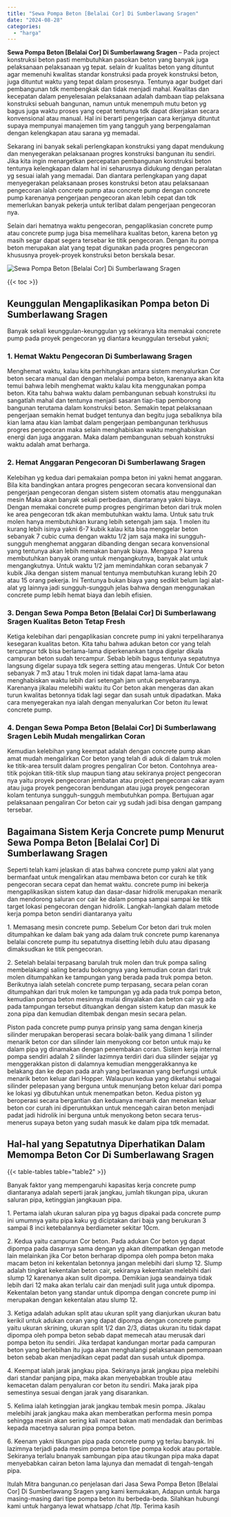 ```yaml
---
title: "Sewa Pompa Beton [Belalai Cor] Di Sumberlawang Sragen"
date: "2024-08-28"
categories: 
  - "harga"
---
```


**Sewa Pompa Beton \[Belalai Cor\] Di Sumberlawang Sragen** – Pada project konstruksi beton pasti membutuhkan pasokan beton yang banyak juga pelaksanaan pelaksanaan yg tepat. selain dr kualitas beton yang dituntut agar memenuhi kwalitas standar konstruksi pada proyek konstruksi beton, juga dituntut waktu yang tepat dalam prosesnya. Tentunya agar budget dari pembangunan tdk membengkak dan tidak menjadi mahal. Kwalitas dan kecepatan dalam penyelesaian pelaksanaan adalah dambaan tiap pelaksana konstruksi sebuah bangunan, namun untuk menempuh mutu beton yg bagus juga waktu proses yang cepat tentunya tdk dapat dikerjakan secara konvensional atau manual. Hal ini berarti pengerjaan cara kerjanya dituntut supaya mempunyai manajemen tim yang tangguh yang berpengalaman dengan kelengkapan atau sarana yg memadai.

Sekarang ini banyak sekali perlengkapan konstruksi yang dapat mendukung dan menyegerakan pelaksanaan progres konstruksi bangunan itu sendiri. Jika kita ingin menargetkan percepatan pembangunan konstruksi beton tentunya kelengkapan dalam hal ini seharusnya didukung dengan peralatan yg sesuai ialah yang memadai. Dan diantara perlengkapan yang dapat menyegerakan pelaksanaan proses konstruksi beton atau pelaksanaan pengecoran ialah concrete pump atau concrete pump dengan concrete pump karenanya pengerjaan pengecoran akan lebih cepat dan tdk memerlukan banyak pekerja untuk terlibat dalam pengerjaan pengecoran nya.

Selain dari hematnya waktu pengecoran, pengaplikasian concrete pump atau concrete pump juga bisa memelihara kualitas beton, karena beton yg masih segar dapat segera tersebar ke titik pengecoran. Dengan itu pompa beton merupakan alat yang tepat digunakan pada progres pengecoran khususnya proyek-proyek konstruksi beton berskala besar.

![Sewa Pompa Beton [Belalai Cor] Di Sumberlawang Sragen](/images/sewa-concrete-pump-35.png)

{{< toc >}}

## Keunggulan Mengaplikasikan Pompa beton Di Sumberlawang Sragen

Banyak sekali keunggulan-keunggulan yg sekiranya kita memakai concrete pump pada proyek pengecoran yg diantara keunggulan tersebut yakni;

### 1\. Hemat Waktu Pengecoran Di Sumberlawang Sragen

Menghemat waktu, kalau kita perhitungkan antara sistem menyalurkan Cor beton secara manual dan dengan melalui pompa beton, karenanya akan kita temui bahwa lebih menghemat waktu kalau kita menggunakan pompa beton. Kita tahu bahwa waktu dalam pembangunan sebuah konstruksi itu sangatlah mahal dan tentunya menjadi sasaran tiap-tiap pemborong bangunan terutama dalam konstruksi beton. Semakin tepat pelaksanaan pengerjaan semakin hemat budget tentunya dan begitu juga sebaliknya bila kian lama atau kian lambat dalam pengerjaan pembangunan terkhusus progres pengecoran maka selain menghabiskan waktu menghabiskan energi dan juga anggaran. Maka dalam pembangunan sebuah konstruksi waktu adalah amat berharga.

### 2\. Hemat Anggaran Pengecoran Di Sumberlawang Sragen

Kelebihan yg kedua dari pemakaian pompa beton ini yakni hemat anggaran. Bila kita bandingkan antara progres pengecoran secara konvensional dan pengerjaan pengecoran dengan sistem sistem otomatis atau menggunakan mesin Maka akan banyak sekali perbedaan, diantaranya yakni biaya. Dengan memakai concrete pump progres pengiriman beton dari truk molen ke area pengecoran tdk akan membutuhkan waktu lama. Untuk satu truk molen hanya membutuhkan kurang lebih setengah jam saja. 1 molen itu kurang lebih isinya yakni 6-7 kubik kalau kita bisa menggelar beton sebanyak 7 cubic cuma dengan waktu 1/2 jam saja maka ini sungguh-sungguh menghemat anggaran dibanding dengan secara konvensional yang tentunya akan lebih memakan banyak biaya. Mengapa ? karena membutuhkan banyak orang untuk mengangkutnya, banyak alat untuk mengangkutnya. Untuk waktu 1/2 jam memindahkan coran sebanyak 7 kubik Jika dengan sistem manual tentunya membutuhkan kurang lebih 20 atau 15 orang pekerja. Ini Tentunya bukan biaya yang sedikit belum lagi alat-alat yg lainnya jadi sungguh-sungguh jelas bahwa dengan menggunakan concrete pump lebih hemat biaya dan lebih efisien.

### 3\. Dengan Sewa Pompa Beton \[Belalai Cor\] Di Sumberlawang Sragen Kualitas Beton Tetap Fresh

Ketiga kelebihan dari pengaplikasian concrete pump ini yakni terpeliharanya kesegaran kualitas beton. Kita tahu bahwa adukan beton cor yang telah tercampur tdk bisa berlama-lama diperkenankan tanpa digelar dikala campuran beton sudah tercampur. Sebab lebih bagus tentunya sepatutnya langsung digelar supaya tdk segera setting atau mengeras. Untuk Cor beton sebanyak 7 m3 atau 1 truk molen ini tidak dapat lama-lama atau menghabiskan waktu lebih dari setengah jam untuk penyebarannya. Karenanya jikalau melebihi waktu itu Cor beton akan mengeras dan akan turun kwalitas betonnya tidak lagi segar dan susah untuk dipadatkan. Maka cara menyegerakan nya ialah dengan menyalurkan Cor beton itu lewat concrete pump.

### 4\. Dengan Sewa Pompa Beton \[Belalai Cor\] Di Sumberlawang Sragen Lebih Mudah mengalirkan Coran

Kemudian kelebihan yang keempat adalah dengan concrete pump akan amat mudah mengalirkan Cor beton yang telah di aduk di dalam truk molen ke titik-area tersulit dalam progres pengaliran Cor beton. Contohnya area-titik pojokan titik-titik slup maupun tiang atau sekiranya project pengecoran nya yaitu proyek pengecoran jembatan atau project pengecoran cakar ayam atau juga proyek pengecoran bendungan atau juga proyek pengecoran kolam tentunya sungguh-sungguh membutuhkan pompa. Bertujuan agar pelaksanaan pengaliran Cor beton cair yg sudah jadi bisa dengan gampang tersebar.

## Bagaimana Sistem Kerja Concrete pump Menurut Sewa Pompa Beton \[Belalai Cor\] Di Sumberlawang Sragen

Seperti telah kami jelaskan di atas bahwa concrete pump yakni alat yang bermanfaat untuk mengalirkan atau membawa beton cor curah ke titik pengecoran secara cepat dan hemat waktu. concrete pump ini bekerja mengaplikasikan sistem katup dan dasar-dasar hidrolik merupakan menarik dan mendorong saluran cor cair ke dalam pompa sampai sampai ke titik target lokasi pengecoran dengan hidrolik. Langkah-langkah dalam metode kerja pompa beton sendiri diantaranya yaitu

1\. Memasang mesin concrete pump. Sebelum Cor beton dari truk molen ditumpahkan ke dalam bak yang ada dalam truk concrete pump karenanya belalai concrete pump itu sepatutnya disetting lebih dulu atau dipasang dimaksudkan ke titik pengecoran.

2\. Setelah belalai terpasang barulah truk molen dan truk pompa saling membelakangi saling beradu bokongnya yang kemudian coran dari truk molen ditumpahkan ke tampungan yang berada pada truk pompa beton. Berikutnya ialah setelah concrete pump terpasang, secara pelan coran ditumpahkan dari truk molen ke tampungan yg ada pada truk pompa beton, kemudian pompa beton mesinnya mulai dinyalakan dan beton cair yg ada pada tampungan tersebut dituangkan dengan sistem katup dan masuk ke zona pipa dan kemudian ditembak dengan mesin secara pelan.

Piston pada concrete pump punya prinsip yang sama dengan kinerja silinder merupakan beroperasi secara bolak-balik yang dimana 1 silinder menarik beton cor dan silinder lain menyokong cor beton untuk maju ke dalam pipa yg dinamakan dengan penembakan coran. Sistem kerja internal pompa sendiri adalah 2 silinder lazimnya terdiri dari dua silinder sejajar yg menggerakkan piston di dalamnya kemudian menggerakkannya ke belakang dan ke depan pada arah yang berlawanan yang berfungsi untuk menarik beton keluar dari Hopper. Walaupun kedua yang diketahui sebagai silinder pelepasan yang berguna untuk menunjang beton keluar dari pompa ke lokasi yg dibutuhkan untuk menempatkan beton. Kedua piston yg beroperasi secara bergantian dan keduanya menarik dan menekan keluar beton cor curah ini diperuntukkan untuk mencegah cairan beton menjadi padat jadi hidrolik ini berguna untuk menyokong beton secara terus-menerus supaya beton yang sudah masuk ke dalam pipa tdk memadat.

## Hal-hal yang Sepatutnya Diperhatikan Dalam Memompa Beton Cor Di Sumberlawang Sragen

{{< table-tables table="table2" >}}

Banyak faktor yang mempengaruhi kapasitas kerja concrete pump diantaranya adalah seperti jarak jangkau, jumlah tikungan pipa, ukuran saluran pipa, ketinggian jangkauan pipa.

1\. Pertama ialah ukuran saluran pipa yg bagus dipakai pada concrete pump ini umumnya yaitu pipa kaku yg diciptakan dari baja yang berukuran 3 sampai 8 inci ketebalannya berdiameter sekitar 10cm.

2\. Kedua yaitu campuran Cor beton. Pada adukan Cor beton yg dapat dipompa pada dasarnya sama dengan yg akan ditempatkan dengan metode lain melainkan jika Cor beton berharap dipompa oleh pompa beton maka macam beton ini kekentalan betonnya jangan melebihi dari slump 12. Slump adalah tingkat kekentalan beton cair, sekiranya kekentalan melebihi dari slump 12 karenanya akan sulit dipompa. Demikian juga seandainya tidak lebih dari 12 maka akan terlalu cair dan menjadi sulit juga untuk dipompa. Kekentalan beton yang standar untuk dipompa dengan concrete pump ini merupakan dengan kekentalan atau slump 12.

3\. Ketiga adalah adukan split atau ukuran split yang dianjurkan ukuran batu kerikil untuk adukan coran yang dapat dipompa dengan concrete pump yaitu ukuran skrining, ukuran split 1/2 dan 2/3, diatas ukuran itu tidak dapat dipompa oleh pompa beton sebab dapat memecah atau merusak dari pompa beton itu sendiri. Jika terdapat kandungan mortar pada campuran beton yang berlebihan itu juga akan menghalangi pelaksanaan pemompaan beton sebab akan menjadikan cepat padat dan susah untuk dipompa.

4\. Keempat ialah jarak jangkau pipa. Sekiranya jarak jangkau pipa melebihi dari standar panjang pipa, maka akan menyebabkan trouble atau kemacetan dalam penyaluran cor beton itu sendiri. Maka jarak pipa semestinya sesuai dengan jarak yang disarankan.

5\. Kelima ialah ketinggian jarak jangkau tembak mesin pompa. Jikalau melebihi jarak jangkau maka akan memberatkan performa mesin pompa sehingga mesin akan sering kali macet bakan mati mendadak dan berimbas kepada macetnya saluran pipa pompa beton.

6\. Keenam yakni tikungan pipa pada concrete pump yg terlau banyak. Ini lazimnya terjadi pada mesim pompa beton tipe pompa kodok atau portable. Sekiranya terlalu bnanyak sambungan pipa atau tikungan pipa maka dapat menyebabkan cairan beton lama lajunya dan memadat di tengah-tengah pipa.

Itulah Mitra bangunan.co penjelasan dari Jasa Sewa Pompa Beton \[Belalai Cor\] Di Sumberlawang Sragen yang kami kemukakan, Adapun untuk harga masing-masing dari tipe pompa beton itu berbeda-beda. Silahkan hubungi kami untuk harganya lewat whatsapp /chat /tlp. Terima kasih
